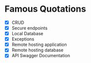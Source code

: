 # Famous Quotations

- [x] CRUD
- [x] Secure endpoints
- [x] Local Database
- [x] Exceptions
- [x] Remote hosting application
- [x] Remote hosting database
- [x] API Swagger Documentation
